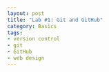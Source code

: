 ```yaml
---
layout: post
title: "Lab #1: Git and GitHub"
category: Basics
tags: 
- version control
- git
- GitHub
- web design
---
```


